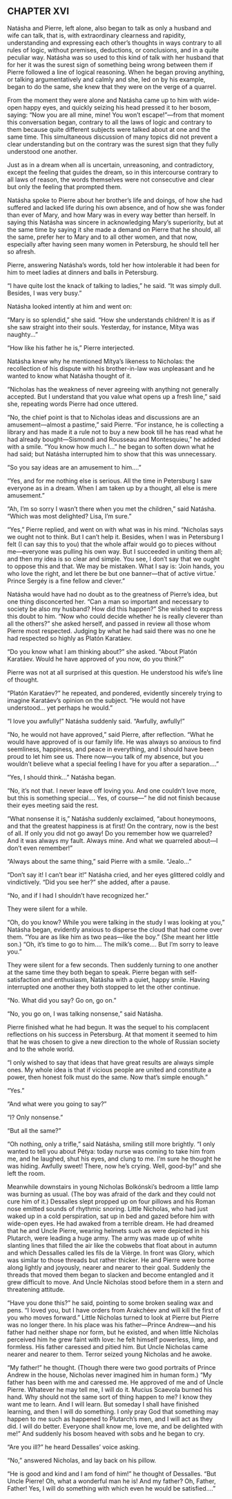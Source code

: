 ## CHAPTER XVI

Natásha and Pierre, left alone, also began to talk as only a husband
and wife can talk, that is, with extraordinary clearness and rapidity,
understanding and expressing each other’s thoughts in ways contrary to
all rules of logic, without premises, deductions, or conclusions, and in
a quite peculiar way. Natásha was so used to this kind of talk with her
husband that for her it was the surest sign of something being wrong
between them if Pierre followed a line of logical reasoning. When he
began proving anything, or talking argumentatively and calmly and she,
led on by his example, began to do the same, she knew that they were on
the verge of a quarrel.

From the moment they were alone and Natásha came up to him with
wide-open happy eyes, and quickly seizing his head pressed it to her
bosom, saying: “Now you are all mine, mine! You won’t escape!”—from that
moment this conversation began, contrary to all the laws of logic and
contrary to them because quite different subjects were talked about at
one and the same time. This simultaneous discussion of many topics did
not prevent a clear understanding but on the contrary was the surest
sign that they fully understood one another.

Just as in a dream when all is uncertain, unreasoning, and
contradictory, except the feeling that guides the dream, so in this
intercourse contrary to all laws of reason, the words themselves were
not consecutive and clear but only the feeling that prompted them.

Natásha spoke to Pierre about her brother’s life and doings, of how she
had suffered and lacked life during his own absence, and of how she
was fonder than ever of Mary, and how Mary was in every way better than
herself. In saying this Natásha was sincere in acknowledging Mary’s
superiority, but at the same time by saying it she made a demand on
Pierre that he should, all the same, prefer her to Mary and to all
other women, and that now, especially after having seen many women in
Petersburg, he should tell her so afresh.

Pierre, answering Natásha’s words, told her how intolerable it had been
for him to meet ladies at dinners and balls in Petersburg.

“I have quite lost the knack of talking to ladies,” he said. “It was
simply dull. Besides, I was very busy.”

Natásha looked intently at him and went on:

“Mary is so splendid,” she said. “How she understands children! It is as
if she saw straight into their souls. Yesterday, for instance, Mítya was
naughty...”

“How like his father he is,” Pierre interjected.

Natásha knew why he mentioned Mítya’s likeness to Nicholas: the
recollection of his dispute with his brother-in-law was unpleasant and
he wanted to know what Natásha thought of it.

“Nicholas has the weakness of never agreeing with anything not generally
accepted. But I understand that you value what opens up a fresh line,”
said she, repeating words Pierre had once uttered.

“No, the chief point is that to Nicholas ideas and discussions are
an amusement—almost a pastime,” said Pierre. “For instance, he is
collecting a library and has made it a rule not to buy a new book
till he has read what he had already bought—Sismondi and Rousseau and
Montesquieu,” he added with a smile. “You know how much I...” he began
to soften down what he had said; but Natásha interrupted him to show
that this was unnecessary.

“So you say ideas are an amusement to him....”

“Yes, and for me nothing else is serious. All the time in Petersburg I
saw everyone as in a dream. When I am taken up by a thought, all else is
mere amusement.”

“Ah, I’m so sorry I wasn’t there when you met the children,” said
Natásha. “Which was most delighted? Lisa, I’m sure.”

“Yes,” Pierre replied, and went on with what was in his mind. “Nicholas
says we ought not to think. But I can’t help it. Besides, when I was in
Petersburg I felt (I can say this to you) that the whole affair would go
to pieces without me—everyone was pulling his own way. But I succeeded
in uniting them all; and then my idea is so clear and simple. You see,
I don’t say that we ought to oppose this and that. We may be mistaken.
What I say is: ‘Join hands, you who love the right, and let there be but
one banner—that of active virtue.’ Prince Sergéy is a fine fellow and
clever.”

Natásha would have had no doubt as to the greatness of Pierre’s idea,
but one thing disconcerted her. “Can a man so important and necessary to
society be also my husband? How did this happen?” She wished to express
this doubt to him. “Now who could decide whether he is really cleverer
than all the others?” she asked herself, and passed in review all those
whom Pierre most respected. Judging by what he had said there was no one
he had respected so highly as Platón Karatáev.

“Do you know what I am thinking about?” she asked. “About Platón
Karatáev. Would he have approved of you now, do you think?”

Pierre was not at all surprised at this question. He understood his
wife’s line of thought.

“Platón Karatáev?” he repeated, and pondered, evidently sincerely
trying to imagine Karatáev’s opinion on the subject. “He would not have
understood... yet perhaps he would.”

“I love you awfully!” Natásha suddenly said. “Awfully, awfully!”

“No, he would not have approved,” said Pierre, after reflection. “What
he would have approved of is our family life. He was always so anxious
to find seemliness, happiness, and peace in everything, and I should
have been proud to let him see us. There now—you talk of my absence,
but you wouldn’t believe what a special feeling I have for you after a
separation....”

“Yes, I should think...” Natásha began.

“No, it’s not that. I never leave off loving you. And one couldn’t love
more, but this is something special.... Yes, of course—” he did not
finish because their eyes meeting said the rest.

“What nonsense it is,” Natásha suddenly exclaimed, “about honeymoons,
and that the greatest happiness is at first! On the contrary, now is
the best of all. If only you did not go away! Do you remember how
we quarreled? And it was always my fault. Always mine. And what we
quarreled about—I don’t even remember!”

“Always about the same thing,” said Pierre with a smile. “Jealo...”

“Don’t say it! I can’t bear it!” Natásha cried, and her eyes glittered
coldly and vindictively. “Did you see her?” she added, after a pause.

“No, and if I had I shouldn’t have recognized her.”

They were silent for a while.

“Oh, do you know? While you were talking in the study I was looking at
you,” Natásha began, evidently anxious to disperse the cloud that had
come over them. “You are as like him as two peas—like the boy.” (She
meant her little son.) “Oh, it’s time to go to him.... The milk’s
come.... But I’m sorry to leave you.”

They were silent for a few seconds. Then suddenly turning to one
another at the same time they both began to speak. Pierre began with
self-satisfaction and enthusiasm, Natásha with a quiet, happy smile.
Having interrupted one another they both stopped to let the other
continue.

“No. What did you say? Go on, go on.”

“No, you go on, I was talking nonsense,” said Natásha.

Pierre finished what he had begun. It was the sequel to his complacent
reflections on his success in Petersburg. At that moment it seemed to
him that he was chosen to give a new direction to the whole of Russian
society and to the whole world.

“I only wished to say that ideas that have great results are always
simple ones. My whole idea is that if vicious people are united and
constitute a power, then honest folk must do the same. Now that’s simple
enough.”

“Yes.”

“And what were you going to say?”

“I? Only nonsense.”

“But all the same?”

“Oh nothing, only a trifle,” said Natásha, smiling still more brightly.
“I only wanted to tell you about Pétya: today nurse was coming to take
him from me, and he laughed, shut his eyes, and clung to me. I’m sure
he thought he was hiding. Awfully sweet! There, now he’s crying. Well,
good-by!” and she left the room.


Meanwhile downstairs in young Nicholas Bolkónski’s bedroom a little lamp
was burning as usual. (The boy was afraid of the dark and they could
not cure him of it.) Dessalles slept propped up on four pillows and his
Roman nose emitted sounds of rhythmic snoring. Little Nicholas, who had
just waked up in a cold perspiration, sat up in bed and gazed before him
with wide-open eyes. He had awaked from a terrible dream. He had dreamed
that he and Uncle Pierre, wearing helmets such as were depicted in
his Plutarch, were leading a huge army. The army was made up of white
slanting lines that filled the air like the cobwebs that float about in
autumn and which Dessalles called les fils de la Vièrge. In front was
Glory, which was similar to those threads but rather thicker. He and
Pierre were borne along lightly and joyously, nearer and nearer to their
goal. Suddenly the threads that moved them began to slacken and become
entangled and it grew difficult to move. And Uncle Nicholas stood before
them in a stern and threatening attitude.

“Have you done this?” he said, pointing to some broken sealing wax and
pens. “I loved you, but I have orders from Arakchéev and will kill
the first of you who moves forward.” Little Nicholas turned to look
at Pierre but Pierre was no longer there. In his place was his
father—Prince Andrew—and his father had neither shape nor form, but he
existed, and when little Nicholas perceived him he grew faint with love:
he felt himself powerless, limp, and formless. His father caressed and
pitied him. But Uncle Nicholas came nearer and nearer to them. Terror
seized young Nicholas and he awoke.

“My father!” he thought. (Though there were two good portraits of Prince
Andrew in the house, Nicholas never imagined him in human form.) “My
father has been with me and caressed me. He approved of me and of Uncle
Pierre. Whatever he may tell me, I will do it. Mucius Scaevola burned
his hand. Why should not the same sort of thing happen to me? I know
they want me to learn. And I will learn. But someday I shall have
finished learning, and then I will do something. I only pray God that
something may happen to me such as happened to Plutarch’s men, and I
will act as they did. I will do better. Everyone shall know me, love me,
and be delighted with me!” And suddenly his bosom heaved with sobs and
he began to cry.

“Are you ill?” he heard Dessalles’ voice asking.

“No,” answered Nicholas, and lay back on his pillow.

“He is good and kind and I am fond of him!” he thought of Dessalles.
“But Uncle Pierre! Oh, what a wonderful man he is! And my father? Oh,
Father, Father! Yes, I will do something with which even he would be
satisfied....”





